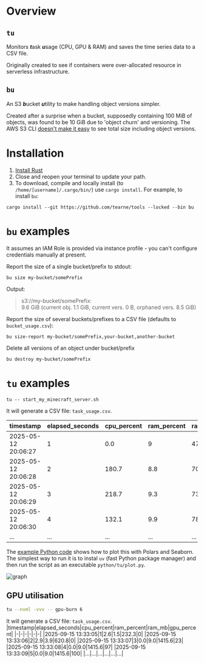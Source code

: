 # Overview
## `tu`
Monitors ***t***ask ***u***sage (CPU, GPU & RAM) and saves the time series data to a CSV file.

Originally created to see if containers were over-allocated resource in serverless infrastructure.

## `bu`
An S3 ***b***ucket ***u***tility to make handling object versions simpler.

Created after a surprise when a bucket, supposedly containing 100 MiB of objects, was found to be 10 GiB due to 'object churn' and versioning.  The AWS S3 CLI [doesn't make it easy]([url](https://serverfault.com/questions/84815/how-can-i-get-the-size-of-an-amazon-s3-bucket)) to see total size including object versions.

# Installation

1. [Install Rust](https://rustup.rs/)
1. Close and reopen your terminal to update your path.
1. To download, compile and locally install (to `/home/[username]/.cargo/bin/`) use `cargo install`.  For example, to install `bu`:
```
cargo install --git https://github.com/tearne/tools --locked --bin bu
```

# `bu` examples
It assumes an IAM Role is provided via instance profile - you can't configure credentials manually at present.

Report the size of a single bucket/prefix to stdout:
```
bu size my-bucket/somePrefix
```
Output:
> s3://my-bucket/somePrefix:  
9.6 GiB (current obj. 1.1 GiB, current vers. 0 B, orphaned vers. 8.5 GiB)

Report the size of several buckets/prefixes to a CSV file (defaults to `bucket_usage.csv`):
```
bu size-report my-bucket/somePrefix,your-bucket,another-bucket
```

Delete all versions of an object under bucket/prefix
```
bu destroy my-bucket/somePrefix
```

# `tu` examples
```
tu -- start_my_minecraft_server.sh
```
It will generate a CSV file: `task_usage.csv`.

|timestamp|elapsed_seconds|cpu_percent|ram_percent|ram_mb|gpu_percent|
|-|-|-|-|-|-|
|2025-05-12 20:06:27|1|0.0|9|470.5|NA|
|2025-05-12 20:06:28|2|180.7|8.8|700.5|NA|
|2025-05-12 20:06:29|3|218.7|9.3|735.0|NA|
|2025-05-12 20:06:30|4|132.1|9.9|789.5|NA|
|...|...|...|...|...|...|

The [example Python code](./python/tu/plot.py) shows how to plot this with Polars and Seaborn.  The simplest way to run it is to instal `uv` (fast Python package manager) and then run the script as an executable `python/tu/plot.py`.

![graph](./python/tu/seaborn_plot.png)

## GPU utilisation
```sh
tu --nvml -vvv -- gpu-burn 6
```
It will generate a CSV file: `task_usage.csv`.
|timestamp|elapsed_seconds|cpu_percent|ram_percent|ram_mb|gpu_percent|
|-|-|-|-|-|-|
|2025-09-15 13:33:05|1|2.6|1.5|232.3|0|
|2025-09-15 13:33:06|2|2.9|3.9|620.8|0|
|2025-09-15 13:33:07|3|0.0|9.0|1415.6|23|
|2025-09-15 13:33:08|4|0.0|9.0|1415.6|97|
|2025-09-15 13:33:09|5|0.0|9.0|1415.6|100|
|...|...|...|...|...|...|

